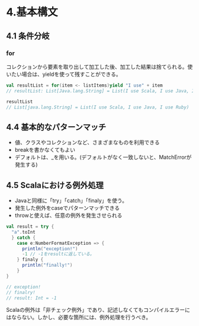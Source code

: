 # 4.基本構文

## 4.1 条件分岐

### for

コレクションから要素を取り出して加工した後、加工した結果は捨てられる。使いたい場合は、yieldを使って残すことができる。

```scala
val resultList = for(item <- listItems)yield "I use" + item
// resultList: List[Java.lang.String] = List(I use Scala, I use Java, I use Ruby)

resultList
// List[java.lang.String] = List(I use Scala, I use Java, I use Ruby)
```

## 4.4 基本的なパターンマッチ

- 値、クラスやコレクションなど、さまざまなものを利用できる
- breakを書かなくてもよい
- デフォルトは、_を用いる。(デフォルトがなく一致しないと、MatchErrorが発生する)

## 4.5 Scalaにおける例外処理

- Javaと同様に「try」「catch」「finaly」を使う。
- 発生した例外をcaseでパターンマッチできる
- throwと使えば、任意の例外を発生させられる

```scala
val result = try {
  "a".toInt
  } catch {
    case e:NumberFormatException => {
      println("exception!")
      -1 // -1をresultに返している。
    } finaly {
      println("finally!")
    }
}

// exception!
// finalry!
// result: Int = -1
```

Scalaの例外は「非チェック例外」であり、記述しなくてもコンパイルエラーにはならない。しかし、必要な箇所には、例外処理を行うべき。